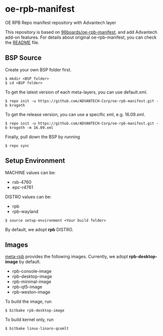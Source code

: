 oe-rpb-manifest
=================

OE RPB Repo manifest repository with Advantech layer

This repository is based on [96boards/oe-rpb-manifest](https://github.com/96boards/oe-rpb-manifest), and add Advantech add-on features.
For details about original oe-rpb-manifest, you can check the [README](https://github.com/96boards/oe-rpb-manifest/blob/krogoth/README.md) file.

BSP Source
----------

Create your own BSP folder first.
```
$ mkdir <BSP folder>
$ cd <BSP folder>
```

To get the latest version of each meta-layers, you can use default.xml.
```
$ repo init -u https://github.com/ADVANTECH-Corp/oe-rpb-manifest.git -b krogoth
```

To get the release version, you can use a specific xml, e.g. 16.09.xml.
```
$ repo init -u https://github.com/ADVANTECH-Corp/oe-rpb-manifest.git -b krogoth -m 16.09.xml
```

Finally, pull down the BSP by running
```
$ repo sync
```

Setup Environment
-----------------

MACHINE values can be:

- rsb-4760
- epc-r4761

DISTRO values can be:

- rpb
- rpb-wayland

```
$ source setup-environment <Your build folder>
```

By default, we adopt **rpb** DISTRO.

Images
------

[meta-rpb](https://github.com/96boards/meta-rpb) provides the following images. Currently, we adopt **rpb-desktop-image** by default.

- rpb-console-image
- rpb-desktop-image
- rpb-minimal-image
- rpb-qt5-image
- rpb-weston-image

To build the image, run
```
$ bitbake rpb-desktop-image
```

To build kernel only, run
```
$ bitbake linux-linaro-qcomlt
```
